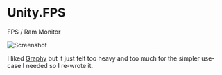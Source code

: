 # Unity.FPS
FPS / Ram Monitor

![Screenshot](https://github.com/starburst997/Unity.FPS/blob/main/Screenshot.png?raw=true)

I liked [Graphy](https://github.com/Tayx94/graphy) but it just felt too heavy and too much for the simpler use-case I needed so I re-wrote it.